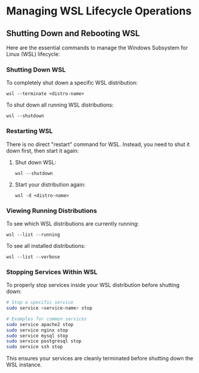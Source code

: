 # Managing WSL Lifecycle Operations

## Shutting Down and Rebooting WSL

Here are the essential commands to manage the Windows Subsystem for Linux (WSL) lifecycle:

### Shutting Down WSL

To completely shut down a specific WSL distribution:

```
wsl --terminate <distro-name>
```

To shut down all running WSL distributions:

```
wsl --shutdown
```

### Restarting WSL

There is no direct "restart" command for WSL. Instead, you need to shut it down first, then start it again:

1. Shut down WSL:

   ```
   wsl --shutdown
   ```

2. Start your distribution again:
   ```
   wsl -d <distro-name>
   ```

### Viewing Running Distributions

To see which WSL distributions are currently running:

```
wsl --list --running
```

To see all installed distributions:

```
wsl --list --verbose
```

### Stopping Services Within WSL

To properly stop services inside your WSL distribution before shutting down:

```bash
# Stop a specific service
sudo service <service-name> stop

# Examples for common services
sudo service apache2 stop
sudo service nginx stop
sudo service mysql stop
sudo service postgresql stop
sudo service ssh stop
```

This ensures your services are cleanly terminated before shutting down the WSL instance.
